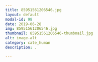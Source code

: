 ```yaml
---
title: 85951561206546.jpg
layout: default
modal-id: 98
date: 2019-06-28
img: 85951561206546.jpg
thumbnail: 85951561206546-thumbnail.jpg
alt: image-alt
category: cate_human
description: .

---
```

